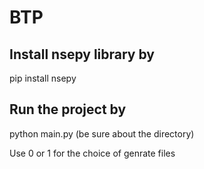 ﻿# BTP
## Install nsepy library by 
pip install nsepy

## Run the project by 
python main.py (be sure about the directory)

Use 0 or 1 for the choice of genrate files
